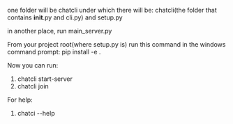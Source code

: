 one folder will be chatcli under which there will be:
chatcli(the folder that contains __init__.py and cli.py) and setup.py

in another place, run main_server.py

From your project root(where setup.py is) run this command in the windows command prompt:
pip install -e .

Now you can run:
1. chatcli start-server
2. chatcli join

For help:
1. chatci --help
